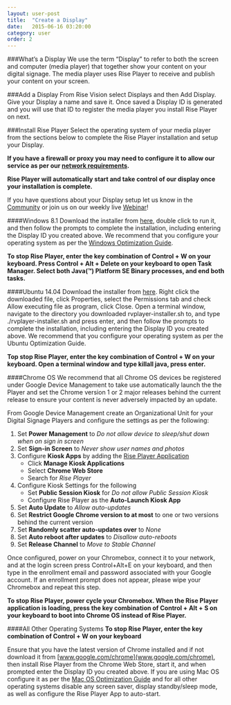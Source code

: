 ```yaml
---
layout: user-post
title:  "Create a Display"
date:   2015-06-16 03:20:00
category: user
order: 2
---
```

###What’s a Display
We use the term “Display” to refer to both the screen and computer (media player) that together show your content on your digital signage. The media player uses Rise Player to receive and publish your content on your screen.

###Add a Display
From Rise Vision select Displays and then Add Display. Give your Display a name and save it. Once saved a Display ID is generated and you will use that ID to register the media player you install Rise Player on next.

###Install Rise Player
Select the operating system of your media player from the sections below to complete the Rise Player installation and setup your Display.

**If you have a firewall or proxy you may need to configure it to allow our service as per our [network requirements](user/advanced/display/network-requirements).**

**Rise Player will automatically start and take control of our display once your installation is complete.**

If you have questions about your Display setup let us know in the [Community](https://community.risevision.com) or join us on our weekly live [Webinar](https://www.risevision.com/webinars)!

####Windows 8.1
Download the installer from [here](http://install-versions.risevision.com/rvplayer-installer.exe), double click to run it, and then follow the prompts to complete the installation, including entering the Display ID you created above. We recommend that you configure your operating system as per the [Windows Optimization Guide](user/advanced/display/chrome-player-windows).

**To stop Rise Player, enter the key combination of Control + W on your keyboard. Press Control + Alt + Delete on your keyboard to open Task Manager. Select both Java(™) Platform SE Binary processes, and end both tasks.**

####Ubuntu 14.04
Download the installer from [here](http://install-versions.risevision.com/rvplayer-installer.sh). Right click the downloaded file, click Properties, select the Permissions tab and check Allow executing file as program, click Close. Open a terminal window, navigate to the directory you downloaded rvplayer-installer.sh to, and type ./rvplayer-installer.sh and press enter, and then follow the prompts to complete the installation, including entering the Display ID you created above. We recommend that you configure your operating system as per the Ubuntu Optimization Guide.

**Top stop Rise Player, enter the key combination of Control + W on your keyboard. Open a terminal window and type killall java, press enter.**

####Chrome OS
We recommend that all Chrome OS devices be registered under Google Device Management to take use automatically launch the the Player and set the Chrome version 1 or 2 major releases behind the current release to ensure your content is never adversely impacted by an update.

From Google Device Management create an Organizational Unit for your Digital Signage Players and configure the settings as per the following:

1. Set **Power Management** to *Do not allow device to sleep/shut down when on sign in screen*
2. Set **Sign-in Screen** to *Never show user names and photos*
3. Configure **Kiosk Apps** by adding the [Rise Player Application](https://chrome.google.com/webstore/detail/rise-vision-chrome-app-pl/mfpgpdablffhbfofnhlpgmokokbahooi)
	* Click **Manage Kiosk Applications**
	* Select **Chrome Web Store**
	* Search for *Rise Player*
4. Configure Kiosk Settings for the following
	* Set **Public Session Kiosk** for *Do not allow Public Session Kiosk*
	* Configure Rise Player as the **Auto-Launch Kiosk App** 
5. Set **Auto Update** to *Allow auto-updates*
6. Set **Restrict Google Chrome version to at most** to one or two versions behind the current version
7. Set **Randomly scatter auto-updates over** to *None*
8. Set **Auto reboot after updates** to *Disallow auto-reboots*
9. Set **Release Channel** to *Move to Stable Channel*

Once configured, power on your Chromebox, connect it to your network, and at the login screen press Control+Alt+E on your keyboard, and then type in the enrollment email and password associated with your Google account. If an enrollment prompt does not appear, please wipe your Chromebox and repeat this step.

**To stop Rise Player, power cycle your Chromebox. When the Rise Player application is loading, press the key combination of Control + Alt + S on your keyboard to boot into Chrome OS instead of Rise Player.**

####All Other Operating Systems
**To stop Rise Player, enter the key combination  of Control + W on your keyboard**

Ensure that you have the latest version of Chrome installed and if not download it from [www.google.com/chrome](www.google.com/chrome), then install Rise Player from the Chrome Web Store, start it, and when prompted enter the Display ID you created above. If you are using Mac OS configure it as per the [Mac OS Optimization Guide](user/advanced/display/chrome-player-mac) and for all other operating systems disable any screen saver, display standby/sleep mode, as well as configure the Rise Player App to auto-start.